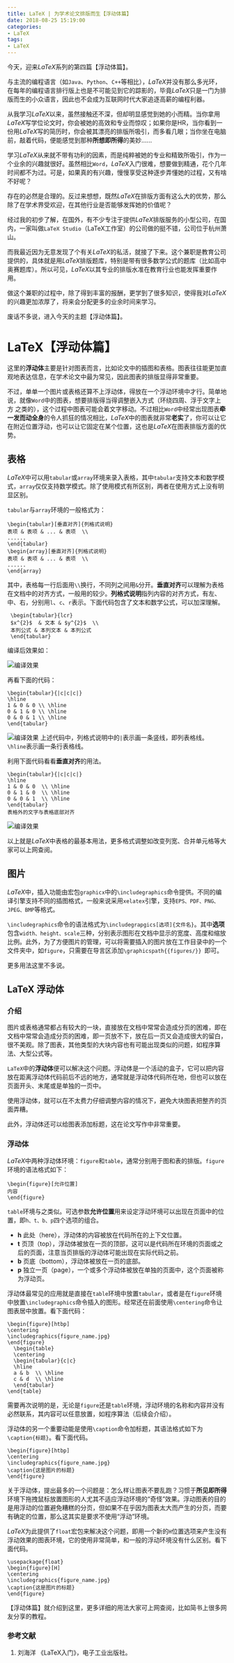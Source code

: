 ```yaml
---
title: LaTeX | 为学术论文排版而生【浮动体篇】
date: 2018-08-25 15:19:00
categories:
- LaTeX
tags:
- LaTeX
---
```


今天，迎来$LaTeX$系列的第四篇【浮动体篇】。

与主流的编程语言（如`Java`、`Python`、`C++`等相比），$LaTeX$并没有那么多光环，在每年的编程语言排行版上也是不可能见到它的踪影的，毕竟$LaTeX$只是一门为排版而生的小众语言，因此也不会成为互联网时代大家追逐高薪的编程利器。

从我学习$LaTeX$以来，虽然接触还不深，但却明显感觉到她的小而精。当你拿用$LaTeX$写学位论文时，你会被她的高效和专业而惊叹；如果你是HR，当你看到一份用$LaTeX$写的简历时，你会被其漂亮的排版所吸引，而多看几眼；当你坐在电脑前，敲着代码，便能感觉到那种**所想即所得**的美妙......

学习$LaTeX$从来就不带有功利的因素，而是纯粹被她的专业和精致所吸引，作为一个业余的兴趣就很好。虽然相比`Word`，$LaTeX$入门很难，想要做到精通，花个几年时间都不为过。可是，如果真的有兴趣，慢慢享受这种逐步弄懂她的过程，又有啥不好呢？

存在的必然是合理的。反过来想想，既然$LaTeX$在排版方面有这么大的优势，那么除了在学术界受欢迎，在其他行业是否能够发挥她的价值呢？

经过我的初步了解，在国外，有不少专注于提供$LaTeX$排版服务的小型公司，在国内，一家叫做`LaTeX Studio`（LaTeX工作室）的公司做的挺不错，公司位于杭州萧山。

而我最近因为无意发现了个有关$LaTeX$的私活，就接了下来。这个兼职是教育公司提供的，具体就是用$LaTeX$排版题库，特别是带有很多数学公式的题库（比如高中奥赛题库）。所以可见，$LaTeX$以其专业的排版水准在教育行业也能发挥重要作用。

做这个兼职的过程中，除了得到丰富的报酬，更学到了很多知识，使得我对$LaTeX$的兴趣更加浓厚了，将来会分配更多的业余时间来学习。

废话不多说，进入今天的主题【浮动体篇】。

# LaTeX【浮动体篇】
这里的**浮动体**主要是针对图表而言，比如论文中的插图和表格。图表往往能更加直观地表达信息，在学术论文中最为常见，因此图表的排版显得非常重要。

不过，单单一个图片或表格还算不上浮动体，得放在一个浮动环境中才行。简单地说，就像``Word``中的图表，想要排版得当得调整嵌入方式（环绕四周、浮于文字上方 之类的），这个过程中图表可能会着文字移动。不过相比``Word``中经常出现图表**牵一发而动全身**的令人抓狂的情况相比，$LaTeX$中的图表就非常**老实**了，你可以让它在附近位置浮动，也可以让它固定在某个位置，这也是$LaTeX$在图表排版方面的优势。

## 表格
$LaTeX$中可以用``tabular``或``array``环境来录入表格，其中``tabular``支持文本和数学模式，``array``仅仅支持数学模式。除了使用模式有所区别，两者在使用方式上没有明显区别。

``tabular``与``array``环境的一般格式为：

```
\begin{tabular}[垂直对齐]{列格式说明}
表项 & 表项 & ... & 表项  \\
......
\end{tabular}
\begin{array}[垂直对齐]{列格式说明}
表项 & 表项 & ... & 表项  \\ 
......
\end{array}
```




其中，表格每一行后面用``\\``换行，不同列之间用``&``分开。**垂直对齐**可以理解为表格在文档中的对齐方式，一般用的较少。**列格式说明**指列内容的对齐方式，有左、中、右，分别用``l``、``c``、``r``表示。下面代码包含了文本和数学公式，可以加深理解。
```
 \begin{tabular}{lcr}
 $x^{2}$  & 文本 & $y^{2}$  \\
 本列公式 & 本列文本 & 本列公式
 \end{tabular}
```
编译后效果如：

![编译效果](http://upload-images.jianshu.io/upload_images/2787497-30a3566e57b9a787.png?imageMogr2/auto-orient/strip%7CimageView2/2/w/1240)

再看下面的代码：
```
\begin{tabular}{|c|c|c|}
\hline
1 & 0 & 0 \\ \hline
0 & 1 & 0 \\ \hline
0 & 0 & 1 \\ \hline
\end{tabular}
```

![编译效果](http://upload-images.jianshu.io/upload_images/2787497-783fd308cb118b31.png?imageMogr2/auto-orient/strip%7CimageView2/2/w/1240)
上述代码中，列格式说明中的``|``表示画一条竖线，即列表格线。``\hline``表示画一条行表格线。

利用下面代码看看**垂直对齐**的用法。
```
\begin{tabular}{|c|c|c|}
\hline
1 & 0 & 0  \\ \hline
0 & 1 & 0  \\ \hline
0 & 0 & 1  \\ \hline
\end{tabular}
表格外的文字与表格底部对齐
```

![编译效果](http://upload-images.jianshu.io/upload_images/2787497-669a39d72ad15033.png?imageMogr2/auto-orient/strip%7CimageView2/2/w/1240)

以上就是$LaTeX$中表格的最基本用法，更多格式调整如改变列宽、合并单元格等大家可以上网查阅。

## 图片
$LaTeX$中，插入功能由宏包``graphicx``中的``\includegraphics``命令提供。不同的编译引擎支持不同的插图格式，一般来说采用``xelatex``引擎，支持``EPS、PDF、PNG、JPEG、BMP``等格式。

``\includegraphics``命令的语法格式为``\includegrapgics[选项]{文件名}``。其中**选项**包含``width、height、scale``三种，分别表示图形在文档中显示的宽度、高度和缩放比例。此外，为了方便图片的管理，可以将需要插入的图片放在工作目录中的一个文件夹中，如``figure``，只需要在导言区添加``\graphicspath{{figures/}} ``即可。

更多用法这里不多说。

## LaTeX 浮动体
### 介绍
图片或表格通常都占有较大的一块，直接放在文档中常常会造成分页的困难，即在文档中常常会造成分页的困难，即一页放不下，放在后一页又会造成很大的留白，很不美观。除了图表，其他类型的大块内容也有可能出现类似的问题，如程序算法、大型公式等。

`LaTeX`中的**浮动体**便可以解决这个问题。浮动体是一个活动的盒子，它可以把内容放在距离浮动体代码前后不远的地方，通常就是浮动体代码所在地，但也可以放在页面开头、末尾或是单独的一页中。

使用浮动体，就可以在不太费力仔细调整内容的情况下，避免大块图表把整齐的页面弄糟。

此外，浮动体还可以给图表添加标题，这在论文写作中非常重要。

### 浮动体
$LaTeX$中两种浮动体环境：``figure``和``table``，通常分别用于图和表的排版。``figure``环境的语法格式如下：
```
\begin{figure}[允许位置]
内容
\end{figure}
```
``table``环境与之类似。可选参数**允许位置**用来设定浮动环境可以出现在页面中的位置，即``h、t、b、p``四个选项的组合。

- **h** 此处（here），浮动体的内容被放在代码所在的上下文位置。
- **t** 页顶（top），浮动体被放在一页的顶部，这可以是代码所在环境的页面或之后的页面，注意当页排版的浮动体可能出现在实际代码之前。
- **b** 页底（bottom），浮动体被放在一页的底部。
- **p** 独立一页（page），一个或多个浮动体被放在单独的页面中，这个页面被称为浮动页。

浮动体最常见的应用就是直接在``table``环境中放置``tabular``，或者是在``figure``环境中放置``\includegraphics``命令插入的图形。经常还在前面使用``\centering``命令让图表居中放置。看下面代码：
```
\begin{figure}[htbp]
\centering
\includegraphics{figure_name.jpg}
\end{figure}
  \begin{table}
  \centering
  \begin{tabular}{c|c}
  \hline
  a & b  \\ \hline
  c & d  \\ \hline
  \end{tabular}
\end{table}
```
需要再次说明的是，无论是``figure``还是``table``环境，浮动环境的名称和内容并没有必然联系，其内容可以任意放置，如程序算法（后续会介绍）。

浮动体的另一个重要动能是使用``\caption``命令加标题，其语法格式如下为``\caption{标题}``。看下面代码。
```
\begin{figure}[htbp]
\centering
\includegraphics{figure_name.jpg}
\caption{这是图片的标题}
\end{figure}
```
关于浮动体，提出最多的一个问题是：怎么样让图表不要乱跑？习惯于**所见即所得**环境下拖拽鼠标放置图形的人尤其不适应浮动环境的“奇怪”效果。浮动图表的目的是用浮动的位置避免糟糕的分页，但如果不在乎因为图表太大而产生的分页，而要有确定的位置，那么这其实是要求不使用“浮动”环境。

$LaTeX$为此提供了``float``宏包来解决这个问题，即用一个新的``H``位置选项来产生没有浮动效果的图表环境，它的使用非常简单，和一般的浮动环境没有什么区别。看下面代码。
```
\usepackage{float}
\begin{figure}[H]
\centering
\includegraphics{figure_name.jpg}
\caption{这是图片的标题}
\end{figure}
```
【浮动体篇】就介绍到这里，更多详细的用法大家可上网查阅，比如简书上很多网友分享的教程。

### 参考文献
1. 刘海洋 《LaTeX入门》，电子工业出版社。